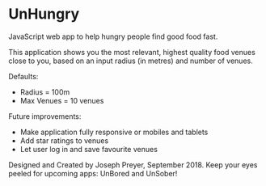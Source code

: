 # UnHungry
JavaScript web app to help hungry people find good food fast.

This application shows you the most relevant, highest quality food venues close to you, based on an input radius (in metres) and number of venues.

Defaults:
- Radius = 100m
- Max Venues = 10 venues

Future improvements:
- Make application fully responsive or mobiles and tablets
- Add star ratings to venues
- Let user log in and save favourite venues

Designed and Created by Joseph Preyer, September 2018.
Keep your eyes peeled for upcoming apps: UnBored and UnSober!
